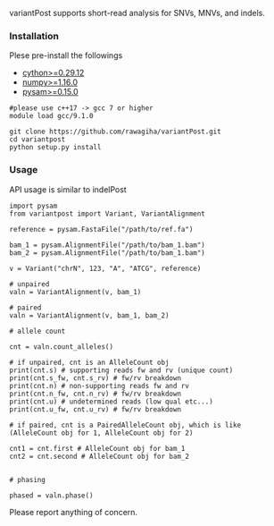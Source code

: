 variantPost supports short-read analysis for SNVs, MNVs, and indels.  


### Installation
Plese pre-install the followings
* [cython>=0.29.12](https://cython.org/)
* [numpy>=1.16.0](https://numpy.org/)
* [pysam>=0.15.0](https://github.com/pysam-developers)

```
#please use c++17 -> gcc 7 or higher 
module load gcc/9.1.0 

git clone https://github.com/rawagiha/variantPost.git
cd variantpost
python setup.py install    
```

### Usage
API usage is similar to indelPost

```
import pysam
from variantpost import Variant, VariantAlignment

reference = pysam.FastaFile("/path/to/ref.fa")

bam_1 = pysam.AlignmentFile("/path/to/bam_1.bam")
bam_2 = pysam.AlignmentFile("/path/to/bam_1.bam")

v = Variant("chrN", 123, "A", "ATCG", reference)

# unpaired
valn = VariantAlignment(v, bam_1)

# paired 
valn = VariantAlignment(v, bam_1, bam_2)

# allele count

cnt = valn.count_alleles()

# if unpaired, cnt is an AlleleCount obj
print(cnt.s) # supporting reads fw and rv (unique count) 
print(cnt.s_fw, cnt.s_rv) # fw/rv breakdown
print(cnt.n) # non-supporting reads fw and rv 
print(cnt.n_fw, cnt.n_rv) # fw/rv breakdown
print(cnt.u) # undetermined reads (low qual etc...)
print(cnt.u_fw, cnt.u_rv) # fw/rv breakdown

# if paired, cnt is a PairedAlleleCount obj, which is like (AlleleCount obj for 1, AlleleCount obj for 2)

cnt1 = cnt.first # AlleleCount obj for bam_1
cnt2 = cnt.second # AlleleCount obj for bam_2


# phasing

phased = valn.phase() 
```

Please report anything of concern. 

